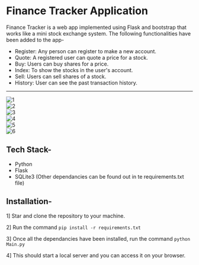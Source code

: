 # Finance Tracker Application

Finance Tracker is a web app implemented using Flask and bootstrap that works like a mini stock exchange system. The following functionalities have been added to the app-

- Register: Any person can register to make a new account.
- Quote: A registered user can quote a price for a stock.
- Buy: Users can buy shares for a price.
- Index: To show the stocks in the user's account.
- Sell: Users can sell shares of a stock.
- History: User can see the past transaction history.

<hr/>

![1](https://user-images.githubusercontent.com/80858788/180996239-0622424a-86b3-41bb-884f-128b18e8ac0f.png)
<br/>
![2](https://user-images.githubusercontent.com/80858788/180996249-0ae614e6-e122-4bd0-89f7-7b59fc0a2fee.png)
<br/>
![3](https://user-images.githubusercontent.com/80858788/180996257-ca5b92da-bfe3-4947-8735-4b580444345f.png)
<br/>
![4](https://user-images.githubusercontent.com/80858788/180996275-dd6b4a9b-65cc-4f63-84e7-30b188c56132.png)
<br/>
![5](https://user-images.githubusercontent.com/80858788/180996279-935517b3-e7c4-4930-a5bd-275690de271e.png)
<br/>
![6](https://user-images.githubusercontent.com/80858788/180996285-6abd66a6-2ad4-408f-be1f-2554ebabcd98.png)


## Tech Stack-

* Python
* Flask
* SQLite3
(Other dependancies can be found out in te requirements.txt file)

## Installation-

1] Star and clone the repository to your machine.

2] Run the command `pip install -r requirements.txt`

3] Once all the dependancies have been installed, run the command `python Main.py`

4] This should start a local server and you can access it on your browser.

